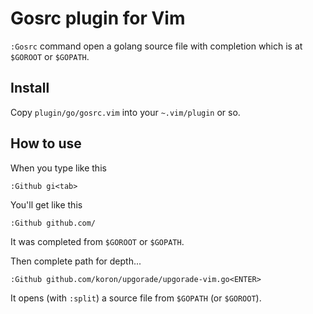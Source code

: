 # Gosrc plugin for Vim

`:Gosrc` command open a golang source file with completion which is at
`$GOROOT` or `$GOPATH`.

## Install

Copy `plugin/go/gosrc.vim` into your `~.vim/plugin` or so.

## How to use

When you type like this

    :Github gi<tab>

You'll get like this

    :Github github.com/

It was completed from `$GOROOT` or `$GOPATH`.

Then complete path for depth...

    :Github github.com/koron/upgorade/upgorade-vim.go<ENTER>

It opens (with `:split`) a source file from `$GOPATH` (or `$GOROOT`).
